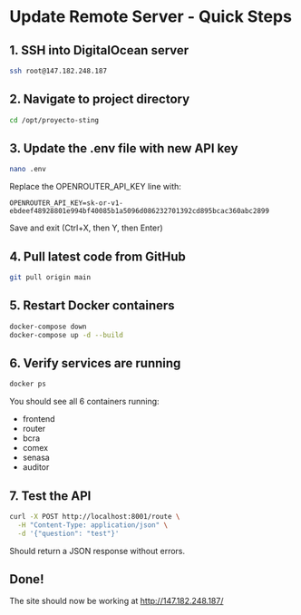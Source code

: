 # Update Remote Server - Quick Steps

## 1. SSH into DigitalOcean server
```bash
ssh root@147.182.248.187
```

## 2. Navigate to project directory
```bash
cd /opt/proyecto-sting
```

## 3. Update the .env file with new API key
```bash
nano .env
```

Replace the OPENROUTER_API_KEY line with:
```
OPENROUTER_API_KEY=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
```

Save and exit (Ctrl+X, then Y, then Enter)

## 4. Pull latest code from GitHub
```bash
git pull origin main
```

## 5. Restart Docker containers
```bash
docker-compose down
docker-compose up -d --build
```

## 6. Verify services are running
```bash
docker ps
```

You should see all 6 containers running:
- frontend
- router
- bcra
- comex
- senasa
- auditor

## 7. Test the API
```bash
curl -X POST http://localhost:8001/route \
  -H "Content-Type: application/json" \
  -d '{"question": "test"}'
```

Should return a JSON response without errors.

## Done!
The site should now be working at http://147.182.248.187/
